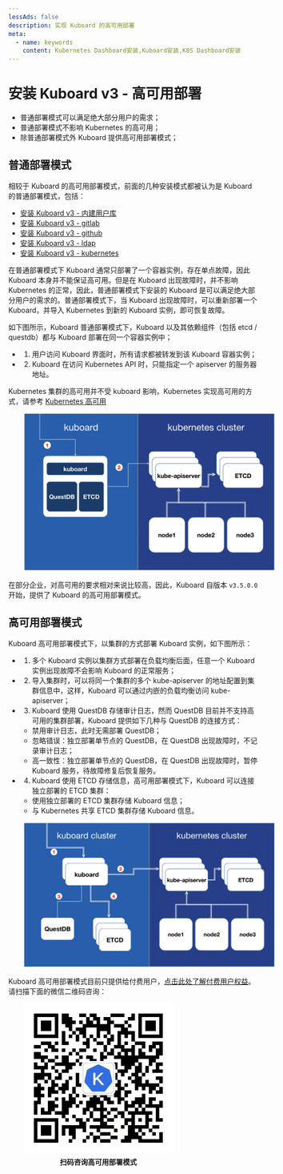 ```yaml
---
lessAds: false
description: 实现 Kuboard 的高可用部署
meta:
  - name: keywords
    content: Kubernetes Dashboard安装,Kuboard安装,K8S Dashboard安装
---
```


# 安装 Kuboard v3 - 高可用部署

* 普通部署模式可以满足绝大部分用户的需求；
* 普通部署模式不影响 Kubernetes 的高可用；
* 除普通部署模式外 Kuboard 提供高可用部署模式；

## 普通部署模式

相较于 Kuboard 的高可用部署模式，前面的几种安装模式都被认为是 Kuboard 的普通部署模式，包括：

* [安装 Kuboard v3 - 内建用户库](./install-built-in.html)
* [安装 Kuboard v3 - gitlab](./install-github.html)
* [安装 Kuboard v3 - github](./install-gitlab.html)
* [安装 Kuboard v3 - ldap](./install-ldap.html)
* [安装 Kuboard v3 - kubernetes](./install-in-k8s.html)

在普通部署模式下 Kuboard 通常只部署了一个容器实例，存在单点故障，因此 Kuboard 本身并不能保证高可用。但是在 Kuboard 出现故障时，并不影响 Kubernetes 的正常，因此，普通部署模式下安装的 Kuboard 是可以满足绝大部分用户的需求的。普通部署模式下，当 Kuboard 出现故障时，可以重新部署一个 Kuboard，并导入 Kubernetes 到新的 Kuboard 实例，即可恢复故障。

如下图所示，Kuboard 普通部署模式下，Kuboard 以及其依赖组件（包括 etcd / questdb）都与 Kuboard 部署在同一个容器实例中；

* 1. 用户访问 Kuboard 界面时，所有请求都被转发到该 Kuboard 容器实例；
* 2. Kuboard 在访问 Kubernetes API 时，只能指定一个 apiserver 的服务器地址。

Kubernetes 集群的高可用并不受 kuboard 影响，Kubernetes 实现高可用的方式，请参考 [Kubernetes 高可用](https://kuboard-spray.cn/guide/maintain/ha-mode.html)

<p>
  <img src="./install-ha.assets/kuboard-single-instance.png" alt="Kuboard 普通部署模式" style="width: 600px; margin-left: 30px;"/>
</p>

在部分企业，对高可用的要求相对来说比较高，因此，Kuboard 自版本 `v3.5.0.0` 开始，提供了 Kuboard 的高可用部署模式。

## 高可用部署模式

Kuboard 高可用部署模式下，以集群的方式部署 Kuboard 实例，如下图所示：

* 1. 多个 Kuboard 实例以集群方式部署在负载均衡后面，任意一个 Kuboard 实例出现故障不会影响 Kuboard 的正常服务；
* 2. 导入集群时，可以将同一个集群的多个 kube-apiserver 的地址配置到集群信息中，这样，Kuboard 可以通过内嵌的负载均衡访问 kube-apiserver；
* 3. Kuboard 使用 QuestDB 存储审计日志，然而 QuestDB 目前并不支持高可用的集群部署，Kuboard 提供如下几种与 QuestDB 的连接方式：
  * 禁用审计日志，此时无需部署 QuestDB；
  * 忽略错误：独立部署单节点的 QuestDB，在 QuestDB 出现故障时，不记录审计日志；
  * 高一致性：独立部署单节点的 QuestDB，在 QuestDB 出现故障时，暂停 Kuboard 服务，待故障修复后恢复服务。
* 4. Kuboard 使用 ETCD 存储信息，高可用部署模式下，Kuboard 可以连接独立部署的 ETCD 集群：
  * 使用独立部署的 ETCD 集群存储 Kuboard 信息；
  * 与 Kubernetes 共享 ETCD 集群存储 Kuboard 信息。

<p>
  <img src="./install-ha.assets/kuboard-ha.png" alt="Kuboard 高可用部署模式" style="width: 640px; margin-left: 30px;"/>
</p>

Kuboard 高可用部署模式目前只提供给付费用户，[点击此处了解付费用户权益](/support/)。请扫描下面的微信二维码咨询：

<p>
  <img src="./install-ha.assets/kuboard.jpeg" alt="Kuboard 咨询二维码" style="width: 300px; margin-left: 30px;"/>
  <div style="margin-left: 30px; width: 300px; text-align: center; font-weight: 600; margin-top: -10px;">扫码咨询高可用部署模式</div>
</p>